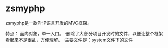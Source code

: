 zsmyphp
=======

zsmyphp是一款PHP语言开发的MVC框架。


特点：
面向对象，单一入口。
·删除了大部分项目开发时的文件，以便让整个框架看起来不是很乱，方便理解。
·主要文件是：system文件下的文件
